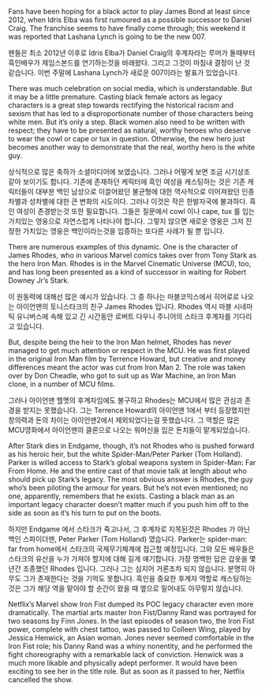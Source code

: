 Fans have been hoping for a black actor to play James Bond at least since 2012, 
when Idris Elba was first rumoured as a possible successor to Daniel Craig. 
The franchise seems to have finally come through; 
this weekend it was reported that Lashana Lynch is going to be the new 007.

팬들은 최소 2012년 이후로 Idris Elba가 Daniel Craig의 후계자라는 루머가 돌때부터 흑인배우가 제임스본드를 연기하는것을 바래왔다.
그리고 그것이 마침내 결정이 난 것 같습니다. 이번 주말에 Lashana Lynch가 새로운 007이라는 발표가 있었습니다.

There was much celebration on social media, which is understandable. But it may be a little premature. 
Casting black female actors as legacy characters is a great step towards rectifying the 
historical racism and sexism that has led to a disproportionate number of those characters 
being white men. But it’s only a step. Black women also need to be written with respect; 
they have to be presented as natural, worthy heroes who deserve to wear the cowl or cape or tux in question. 
Otherwise, the new hero just becomes another way to demonstrate that the real, worthy hero is the white guy.

상식적으로 많은 축하가 소셜미디어에 보였습니다. 그러나 어떻게 보면 조금 시기상조 같아 보이기도 합니다.
기존에 존재하던 케릭터에 흑인 여성을 캐스팅하는 것은 기존 캐릭터들이 대부분 백인 남성으로 이끌어왔던 불균형에 대한 
역사적으로 이어져왔던 인종차별과 성차별에 대한 큰 변화의 시도이다. 그러나 이것은 작은 한발자국에 불과하다.
흑인 여성이 존경받는것 또한 필요합니다. 그들은 질문에서 cowl 이나 cape, tux 를 입는 가치있는 영웅으로 자연스럽게
나타나야 합니다. 그렇지 않으면 새로운 영웅은 그저 진정한 가치있는 영웅은 백인이라는것을 입증하는 또다른 사례가
될 뿐 입니다.

There are numerous examples of this dynamic. One is the character of James Rhodes, 
who in various Marvel comics takes over from Tony Stark as the hero Iron Man. 
Rhodes is in the Marvel Cinematic Universe (MCU), too, and has long been presented as a 
kind of successor in waiting for Robert Downey Jr’s Stark.

이 원동력에 대해선 많은 예시가 있습니다. 그 중 하나는 마블코믹스에서 히어로로 나오는 아이언맨의 토니스타크의 친구 
James Rhodes 입니다. Rhodes 역시 마블 시네마틱 유니버스에 속해 있고 긴 시간동안 로버트 다우니 주니어의 
스타크 후계자를 기다리고 있습니다.

But, despite being the heir to the Iron Man helmet, Rhodes has never managed to get much 
attention or respect in the MCU. He was first played in the original Iron Man film by Terrence Howard, 
but creative and money differences meant the actor was cut from Iron Man 2. The role was taken over 
by Don Cheadle, who got to suit up as War Machine, an Iron Man clone, in a number of MCU films.

그러나 아이언맨 헬멧의 후계자임에도 불구하고 Rhodes는 MCU에서 많은 관심과 존경을 받지는 못했습니다. 그는 
Terrence Howard의 아이언맨 1에서 부터 등장했지만 창의력과 돈의 차이는 아이언맨2에서 제외되었다는걸 뜻했습니다.
그 역할은 많은 MCU영화에서 아이언맨의 클론으로 나오는 워머신을 입은 돈치들이 맡게되었습니다.

After Stark dies in Endgame, though, it’s not Rhodes who is pushed forward as his heroic heir, 
but the white Spider-Man/Peter Parker (Tom Holland). Parker is willed access to Stark’s global 
weapons system in Spider-Man: Far From Home. He and the entire cast of that movie talk at length 
about who should pick up Stark’s legacy. The most obvious answer is Rhodes, the guy who’s been 
piloting the armour for years. But he’s not even mentioned; no one, apparently, remembers that he exists. 
Casting a black man as an important legacy character doesn’t matter much if you push him off to the 
side as soon as it’s his turn to put on the boots.

하지만 Endgame 에서 스타크가 죽고나서, 그 후계자로 지목된것은 Rhodes 가 아닌 백인 스파이더맨, Peter Parker (Tom Holland)
였습니다. Parker는 spider-man: far from home에서 스타크의 국제무기체계에 접근할 예정입니다. 그와 모든 배우들은 스타크의
유산을 누가 가져야 할지에 대해 길게 얘기합니다.  가장 명백한 답은 갑옷을 몇년간 조종했던 Rhodes 입니다. 그러나 그는 심지어
거론조차 되지 않습니다. 분명히 아무도 그가 존재한다는 것을 기억도 못합니다. 흑인을 중요한 후계자 역할로 캐스팅하는 것은 그가
해당 역을 맡아야 할 순간이 왔을 때 옆으로 밀어내도 아무렇지 않습니다.

Netflix’s Marvel show Iron Fist dumped its POC legacy character even more dramatically. 
The martial arts master Iron Fist/Danny Rand was portrayed for two seasons by Finn Jones. 
In the last episodes of season two, the Iron Fist power, complete with chest tattoo, was passed to Colleen Wing, 
played by Jessica Henwick, an Asian woman. Jones never seemed comfortable in the Iron Fist role; his Danny Rand 
was a whiny nonentity, and he performed the fight choreography with a remarkable lack of conviction. 
Henwick was a much more likable and physically adept performer. It would have been exciting 
to see her in the title role. But as soon as it passed to her, Netflix cancelled the show.


